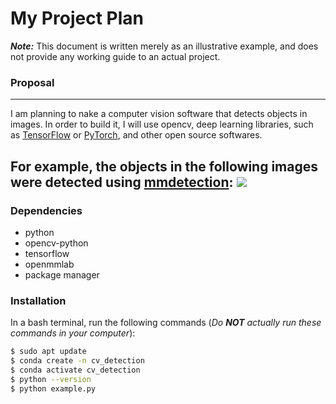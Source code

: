 # My Project Plan 

***Note:*** This document is written merely as an illustrative example, and does not provide any working guide to an actual project.

### Proposal 
---
I am planning to nake a computer vision software that detects objects in images.
In order to build it, I will use opencv, deep learning libraries, such as [TensorFlow](https://www.tensorflow.org/?hl=ko) or [PyTorch](https://pytorch.org/), and other open source softwares.

For example, the objects in the following images were detected using [mmdetection](https://github.com/open-mmlab/mmdetection):
![](https://user-images.githubusercontent.com/12907710/137271636-56ba1cd2-b110-4812-8221-b4c120320aa9.png)
---
### Dependencies 
- python
- opencv-python
- tensorflow
- openmmlab
- package manager

### Installation
In a bash terminal, run the following commands (*Do* ***NOT*** *actually run these commands in your computer*):
```sh
$ sudo apt update
$ conda create -n cv_detection
$ conda activate cv_detection
$ python --version
$ python example.py
```











